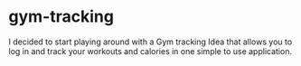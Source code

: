 # gym-tracking
I decided to start playing around with a Gym tracking Idea that allows you to log in and track your workouts and calories in one simple to use application. 
